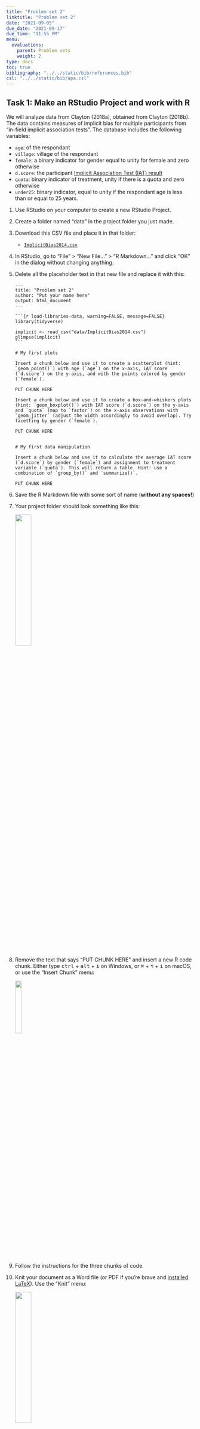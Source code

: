```yaml
---
title: "Problem set 2"
linktitle: "Problem set 2"
date: "2021-09-05"
due_date: "2021-09-17"
due_time: "11:55 PM"
menu:
  evaluations:
    parent: Problem sets
    weight: 2
type: docs
toc: true
bibliography: "../../static/bib/references.bib"
csl: "../../static/bib/apa.csl"
---
```


## Task 1: Make an RStudio Project and work with **R**

We will analyze data from Clayton (2018a), obtained from Clayton (2018b). The data contains measures of implicit bias for multiple participants from “in-field implicit association tests”. The database includes the following variables:

-   `age`: of the respondant
-   `village`: village of the respondant
-   `female`: a binary indicator for gender equal to unity for female and zero otherwise
-   `d.score`: the participant [Implicit Association Test (IAT) result](https://implicit.harvard.edu/implicit/iatdetails.html)
-   `quota`: binary indicator of treatment, unity if there is a quota and zero otherwise
-   `under25`: binary indicator, equal to unity if the respondant age is less than or equal to 25 years.

1.  Use RStudio on your computer to create a new RStudio Project.

2.  Create a folder named “data” in the project folder you just made.

3.  Download this CSV file and place it in that folder:

    -   [<i class="fas fa-file-csv"></i> `ImplicitBias2014.csv`](/data/ImplicitBias2014.csv)

4.  In RStudio, go to “File” > “New File…” > “R Markdown…” and click “OK” in the dialog without changing anything.

5.  Delete all the placeholder text in that new file and replace it with this:

    ```` text
    ---
    title: "Problem set 2"
    author: "Put your name here"
    output: html_document
    ---

    ```{r load-libraries-data, warning=FALSE, message=FALSE}
    library(tidyverse)

    implicit <- read_csv("data/ImplicitBias2014.csv")
    glimpse(implicit)
    ```

    # My first plots

    Insert a chunk below and use it to create a scatterplot (hint: `geom_point()`) with age (`age`) on the x-axis, IAT score (`d.score`) on the y-axis, and with the points colored by gender (`female`).

    PUT CHUNK HERE

    Insert a chunk below and use it to create a box-and-whiskers plots (hint: `geom_boxplot()`) with IAT score (`d.score`) on the y-axis and `quota` (map to `factor`) on the x-axis observations with `geom_jitter` (adjust the width accordingly to avoid overlap). Try facetting by gender (`female`).

    PUT CHUNK HERE


    # My first data manipulation

    Insert a chunk below and use it to calculate the average IAT score (`d.score`) by gender (`female`) and assignment to treatment variable (`quota`). This will return a table. Hint: use a combination of `group_by()` and `summarize()`.

    PUT CHUNK HERE
    ````

6.  Save the R Markdown file with some sort of name (**without any spaces!**)

7.  Your project folder should look something like this:

    <img src="/img/assignments/project-structure.png" width="30%" />

8.  Remove the text that says “PUT CHUNK HERE” and insert a new R code chunk. Either type <kbd>ctrl</kbd> + <kbd>alt</kbd> + <kbd>i</kbd> on Windows, or <kbd>⌘</kbd> + <kbd>⌥</kbd> + <kbd>i</kbd> on macOS, or use the “Insert Chunk” menu:

    <img src="/img/assignments/insert-chunk-button.png" width="19%" />

9.  Follow the instructions for the three chunks of code.

10. Knit your document as a Word file (or PDF if you’re brave and [installed LaTeX](/resource/install/#install-tinytex)). Use the “Knit” menu:

    <img src="/img/assignments/knit-button.png" width="30%" />

11. Upload the knitted document to ZoneCours 🎉

## Task 2: One-way analysis of variance

Please use the same workflow as in Task 1.

1.  Download the data file `Study_1_Data.sav` for Experiment 1 from Bastian et al. (2014), [from OSF](https://osf.io/9k3sw/) and put it in the `data` folder. Load it in your Rmarkdown script using

    ``` text
    library(tidyverse)
    dat_raw_pain <- haven::read_sav(file = "Study_1_Data.sav")
    dat_pain <- dat_raw_pain %>%  
       rowwise() %>% 
       transmute(bonding = mean(c_across(group101:group107)),
                 condition = as_factor(condition))
    ```

2.  Create a table of summary statistics with, for each group:

    1.  the sample mean, `mean`
    2.  the standard deviation, `sd`
    3.  the sample size per group, `n()`
    4.  the standard error of the mean, `se = sd/sqrt(n())`
    5.  the lower bound of the 95% confidence interval,
        -   `lower = mean - qt(0.975, df = n() - 1)*se`, with `mean` and `se` from above
    6.  the upper bound of the 95% confidence interval

The commands `group_by` and `summarize` from the `dplyr` library will prove useful.

3.  Figure 1 of Bastian:2014 shows a dynamite plot, i.e., bar plot with 95% confidence intervals for each condition. Note that this is standard display, but overall it is poor graphical choice[(why?)](https://simplystatistics.org/2019/02/21/dynamite-plots-must-die/)

**Create a graphic to summarize the information in the sample**: try to strike a balance between the quantity of information and the clarity of the display.

Standard graphical displays include box-and-whisker plots (`geom_boxplot`), violin plots (`geom_violin`), dotplot (`geom_dotplot`) with potentially jittered observations added to the display. Multiple displays can be combined using a raincloud plot [(click for examples).](https://z3tt.github.io/Rainclouds/) [This page](https://www.cedricscherer.com/2021/06/06/visualizing-distributions-with-raincloud-plots-and-how-to-create-them-with-ggplot2/#back2) describes different visualizations and how they can be misleading. There is a [`raincloudplots`](https://github.com/jorvlan/raincloudplots) package, and the `ggdist` package includes many interesting geoms for univariate distributions.

<!--
If you wanted to reproduce Figure 1 nevertheless, here are some instructions:

- Create a bar plot using `geom_col` with your tibble of summary statistics as input data, with `condition` on the x-axis and `bonding` on the y-axis;
- Use `geom_errorbar` to overlay the confidence intervals (you will need to specify the aesthetics `ymin` and `ymax` for the respective limits of the intervals);
- The range of the y-axis can be restricted to the range (2,5) via `coord_cartesian(ylim = c(2,5))` to match that of the paper.
-->

Make sure you provide a title, clearly label your axes (with units) so that the graph is standalone.
Be creative and explore, but don’t waste too much time!

4.  Perform the one-way ANOVA and print the output. Extract the degrees of freedom, the value of the `\(F\)`-statistic and the *p*-value, suitably rounded and report these.

The paper can be downloaded via [OpenStats Lab](http://www.google.com/url?q=http%3A%2F%2Fjournals.sagepub.com%2Fstoken%2Fdefault%2Bdomain%2FyFi5kZDGWMGBNQY62zIE%2Ffull&sa=D&sntz=1&usg=AFQjCNEgRSiQLzbjFcLTBNEsoPdzjV1-ng).

<!--

TO BE COMPLETED

Using **R**, answer the following questions:

## Task 1: 

The standard error of the average difference between treatments `\(A\)` and `\(B\)` with equal variability is
$$
\text{std. dev} \times \sqrt{ \frac{1}{\text{nb of cases in }A} + \frac{1}{\text{nb of cases in }B}}
$$

- What is the best way to allocate a sample of 100 observations between the two groups? Create a plot illustrating the relationship between the number of observations assigned to treatment `\(A\)` versus `\(B\)` (the plot should give the variability on the `\(y\)`-axis and the sample size in say treatment group `\(A\)` on the `\(x\)`-axis. 
- What is the optimum share of cases for `\(A\)` versus `\(B\)`? Explain why this result is logical.
- Using the optimal fraction you identified, by how much does the standard error decreases if we increase the sample size hundred-fold, i.e., we go from 100 to 10,000 observations?
- Do you think we can act on the standard deviation `\(\text{std. dev}\)` term as experimenter? Why or why not, and what could it represent in your context.

-->

<div id="refs" class="references csl-bib-body hanging-indent" line-spacing="2">

<div id="ref-Bastian:2014" class="csl-entry">

Bastian, B., Jetten, J., & Ferris, L. J. (2014). Pain as social glue: Shared pain increases cooperation. *Psychological Science*, *25*(11), 2079–2085. <https://doi.org/10.1177/0956797614545886>

</div>

<div id="ref-Clayton:2018" class="csl-entry">

Clayton, A. (2018a). Do gender quotas really reduce bias? Evidence from a policy experiment in Southern Africa. *Journal of Experimental Political Science*, *5*(3), 182--194. <https://doi.org/10.1017/XPS.2018.8>

</div>

<div id="ref-Clayton:2018data" class="csl-entry">

Clayton, A. (2018b). *<span class="nocase">Replication Data for: “Do Gender Quotas Really Reduce Bias? Evidence from a Policy Experiment in Southern Africa.”</span>* (Version V1) \[Data set\]. Harvard Dataverse. <https://doi.org/10.7910/DVN/0DE35E>

</div>

</div>
